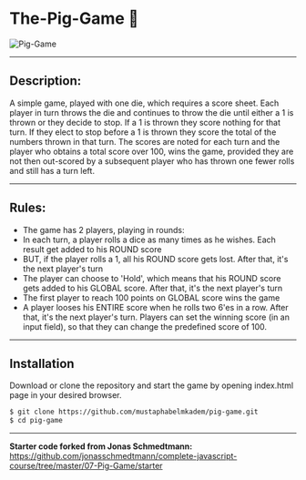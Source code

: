 # The-Pig-Game 🐷

![Pig-Game](https://user-images.githubusercontent.com/8182687/48672938-4747a480-eb62-11e8-9bb1-75892e2e4305.png)

---
## Description:
A simple game, played with one die, which requires a score sheet. Each player in turn throws the die and continues to throw the die until either a 1 is thrown or they decide to stop. If a 1 is thrown they score nothing for that turn. If they elect to stop before a 1 is thrown they score the total of the numbers thrown in that turn. The scores are noted for each turn and the player who obtains a total score over 100, wins the game, provided they are not then out-scored by a subsequent player who has thrown one fewer rolls and still has a turn left.

---
## Rules:
- The game has 2 players, playing in rounds:
- In each turn, a player rolls a dice as many times as he wishes. Each result get added to his ROUND score
- BUT, if the player rolls a 1, all his ROUND score gets lost. After that, it's the next player's turn
- The player can choose to 'Hold', which means that his ROUND score gets added to his GLOBAL score. After that, it's the next player's turn
- The first player to reach 100 points on GLOBAL score wins the game
- A player looses his ENTIRE score when he rolls two 6'es in a row. After that, it's the next player's turn. Players can set the winning score (in an input field), so that they can change the predefined score of 100.

---
## Installation
Download or clone the repository and start the game by opening index.html page in your desired browser.

```sh
$ git clone https://github.com/mustaphabelmkadem/pig-game.git
$ cd pig-game
```

---
**Starter code forked from Jonas Schmedtmann:**  
https://github.com/jonasschmedtmann/complete-javascript-course/tree/master/07-Pig-Game/starter
